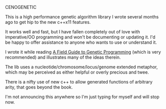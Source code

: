 CENOGENETIC

This is a high performance genetic algorithm library I wrote several months ago to get hip to the new c++x11 features.

It works well and fast, but I have fallen completely out of love with imperative/OO programming and won't be documenting or updating it. I'd be happy to offer assistance to anyone who wants to use or understand it.

I wrote it while reading [A Field Guide to Genetic Programming](http://www.gp-field-guide.org.uk/) (which is very recommended) and illustrates many of the ideas therein.

The lib uses a nucleotide/chromosome/locus/genome extended metaphor, which may be perceived as either helpful or overly precious and twee.

There is a nifty use of new c++ to allow generated functions of arbitrary arity, that goes beyond the book.

I'm not announcing this anywhere so I'm just typing for myself and will stop now.

